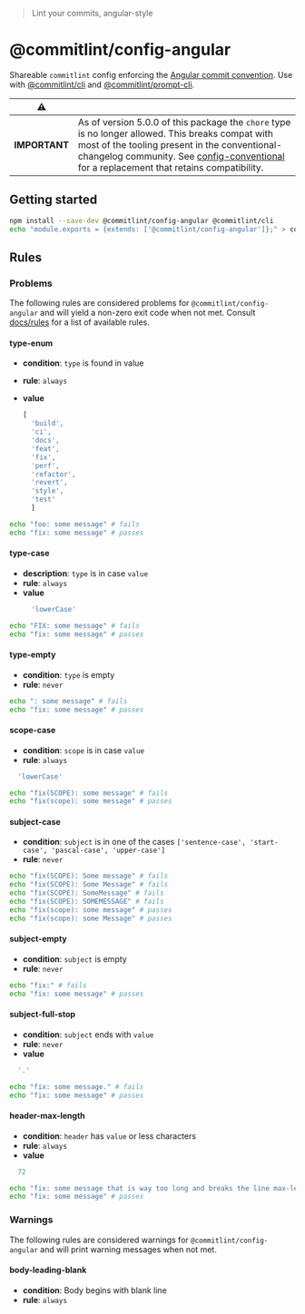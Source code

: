 > Lint your commits, angular-style

# @commitlint/config-angular

Shareable `commitlint` config enforcing the [Angular commit convention](https://github.com/angular/angular/blob/master/CONTRIBUTING.md#-commit-message-guidelines).
Use with [@commitlint/cli](../cli) and [@commitlint/prompt-cli](../prompt-cli).

|:warning:|  |
|:-------:|--|
| **IMPORTANT** | As of version 5.0.0 of this package the `chore` type is no longer allowed. This breaks compat with most of the tooling present in the conventional-changelog community. See [config-conventional](../config-conventional) for a replacement that retains compatibility. |

## Getting started

```sh
npm install --save-dev @commitlint/config-angular @commitlint/cli
echo "module.exports = {extends: ['@commitlint/config-angular']};" > commitlint.config.js
```

## Rules
### Problems

The following rules are considered problems for `@commitlint/config-angular` and will yield a non-zero exit code when not met.
Consult [docs/rules](http://marionebl.github.io/commitlint/#/reference-rules) for a list of available rules.


#### type-enum
* **condition**: `type` is found in value
* **rule**: `always`
* **value**

  ```js
  [
    'build',
    'ci',
    'docs',
    'feat',
    'fix',
    'perf',
    'refactor',
    'revert',
    'style',
    'test'
	]
  ```

```sh
echo "foo: some message" # fails
echo "fix: some message" # passes
```

#### type-case
* **description**: `type` is in case `value`
* **rule**: `always`
* **value**
  ```js
    'lowerCase'
  ```

```sh
echo "FIX: some message" # fails
echo "fix: some message" # passes
```

#### type-empty
* **condition**: `type` is empty
* **rule**: `never`

```sh
echo ": some message" # fails
echo "fix: some message" # passes
```

#### scope-case
* **condition**: `scope` is in case `value`
* **rule**: `always`
```js
  'lowerCase'
```

```sh
echo "fix(SCOPE): some message" # fails
echo "fix(scope): some message" # passes
```

#### subject-case
* **condition**: `subject` is in one of the cases `['sentence-case', 'start-case', 'pascal-case', 'upper-case']`
* **rule**: `never`

```sh
echo "fix(SCOPE): Some message" # fails
echo "fix(SCOPE): Some Message" # fails
echo "fix(SCOPE): SomeMessage" # fails
echo "fix(SCOPE): SOMEMESSAGE" # fails
echo "fix(scope): some message" # passes
echo "fix(scope): some Message" # passes
```

#### subject-empty
* **condition**: `subject` is empty
* **rule**: `never`

```sh
echo "fix:" # fails
echo "fix: some message" # passes
```

#### subject-full-stop
* **condition**: `subject` ends with `value`
* **rule**: `never`
* **value**
```js
  '.'
```

```sh
echo "fix: some message." # fails
echo "fix: some message" # passes
```


#### header-max-length
* **condition**: `header` has `value` or less characters
* **rule**: `always`
* **value**
```js
  72
```

```sh
echo "fix: some message that is way too long and breaks the line max-length by several characters" # fails
echo "fix: some message" # passes
```

### Warnings
The following rules are considered warnings for `@commitlint/config-angular` and will print warning messages when not met.

#### body-leading-blank
* **condition**: Body begins with blank line
* **rule**: `always`
